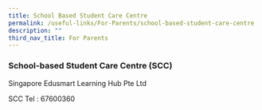 ```yaml
---
title: School Based Student Care Centre
permalink: /useful-links/For-Parents/school-based-student-care-centre
description: ""
third_nav_title: For Parents
---
```

### School-based Student Care Centre (SCC)

Singapore Edusmart Learning Hub Pte Ltd

SCC Tel : 67600360